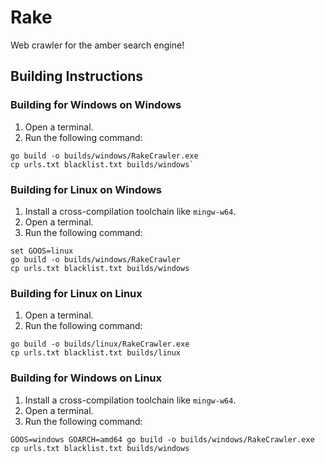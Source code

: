 # Rake

Web crawler for the amber search engine!

## Building Instructions

### Building for Windows on Windows

1. Open a terminal.
2. Run the following command:

```
go build -o builds/windows/RakeCrawler.exe
cp urls.txt blacklist.txt builds/windows`
```

### Building for Linux on Windows

1. Install a cross-compilation toolchain like `mingw-w64`.
2. Open a terminal.
3. Run the following command:

```
set GOOS=linux
go build -o builds/windows/RakeCrawler
cp urls.txt blacklist.txt builds/windows
```

### Building for Linux on Linux

1. Open a terminal.
2. Run the following command:

```
go build -o builds/linux/RakeCrawler.exe
cp urls.txt blacklist.txt builds/linux
```

### Building for Windows on Linux

1. Install a cross-compilation toolchain like `mingw-w64`.
2. Open a terminal.
3. Run the following command:

```
GOOS=windows GOARCH=amd64 go build -o builds/windows/RakeCrawler.exe
cp urls.txt blacklist.txt builds/windows
```
